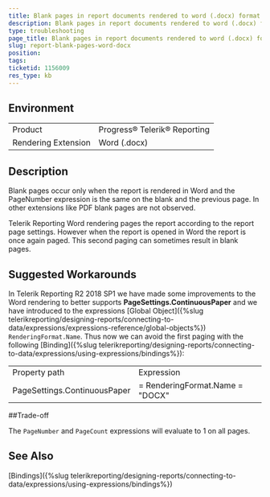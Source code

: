 ```yaml
---
title: Blank pages in report documents rendered to word (.docx) format
description: Blank pages in report documents rendered to word (.docx) format
type: troubleshooting
page_title: Blank pages in report documents rendered to word (.docx) format
slug: report-blank-pages-word-docx
position: 
tags: 
ticketid: 1156009
res_type: kb
---
```


## Environment
<table>
	<tr>
		<td>Product</td>
		<td>Progress® Telerik® Reporting</td>
	</tr>
	<tr>
		<td>Rendering Extension</td>
		<td>Word (.docx)</td>
	</tr>
</table>

## Description

Blank pages occur only when the report is rendered in Word and the PageNumber expression is the same on the blank and the previous page. In other extensions like PDF blank pages are not observed. 

Telerik Reporting Word rendering pages the report according to the report page settings. However when the report is opened in Word the report is once again paged. This second paging can sometimes result in blank pages.

## Suggested Workarounds

In Telerik Reporting R2 2018 SP1 we have made some improvements to the Word rendering to better supports __PageSettings.ContinuousPaper__ and
we have introduced to the expressions [Global Object]({%slug telerikreporting/designing-reports/connecting-to-data/expressions/expressions-reference/global-objects%}) `RenderingFormat.Name`. Thus now we can avoid the first paging with the following [Binding]({%slug telerikreporting/designing-reports/connecting-to-data/expressions/using-expressions/bindings%}):

<table>
	<tr>
		<td>Property path</td>
		<td>Expression</td>
	</tr>
	<tr>
		<td>PageSettings.ContinuousPaper</td>
		<td>= RenderingFormat.Name = "DOCX"</td>
	</tr>
</table>

##Trade-off

The `PageNumber` and `PageCount` expressions will evaluate to 1 on all pages.

## See Also

[Bindings]({%slug telerikreporting/designing-reports/connecting-to-data/expressions/using-expressions/bindings%})
